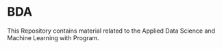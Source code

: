 # BDA
This Repository contains material related to the Applied Data Science and Machine Learning with Program.
